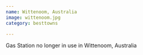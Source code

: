 ```yaml
---
name: Wittenoom, Australia
image: wittenoom.jpg
category: besttowns

---
```


Gas Station no longer in use in Wittenoom, Australia